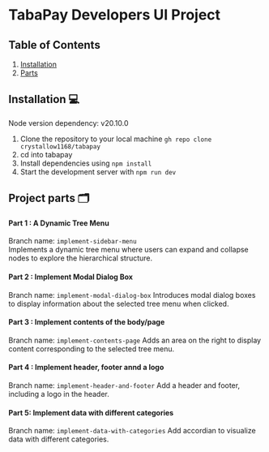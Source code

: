 # TabaPay Developers UI Project

## Table of Contents
1. [Installation](#installation)
2. [Parts](#parts)

## Installation 💻
Node version dependency:  v20.10.0  
1) Clone the repository to your local machine `gh repo clone crystallow1168/tabapay`  
2) cd into tabapay
3) Install dependencies using `npm install`  
4) Start the development server with `npm run dev`

## Project parts 🗂️

#### Part 1 : A Dynamic Tree Menu
Branch name: `implement-sidebar-menu`   
Implements a dynamic tree menu where users can expand and collapse nodes to explore the hierarchical structure.  

#### Part 2 : Implement Modal Dialog Box
Branch name: `implement-modal-dialog-box`
Introduces modal dialog boxes to display information about the selected tree menu when clicked.

#### Part 3 : Implement contents of the body/page
Branch name: `implement-contents-page`
Adds an area on the right to display content corresponding to the selected tree menu.

#### Part 4 : Implement header, footer annd a logo
Branch name: `implement-header-and-footer`
Add a header and footer, including a logo in the header.

#### Part 5: Implement data with different categories
Branch name: `implement-data-with-categories`
Add accordian to visualize data with different categories.

